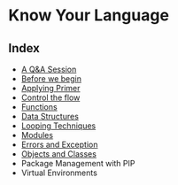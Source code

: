 # Know Your Language

## Index

- [A Q&A Session](./q-&-a.md)
- [Before we begin](./before-we-begin.md)
- [Applying Primer](./python-primer.md)
- [Control the flow](./flow-control.md)
- [Functions](./functions.md)
- [Data Structures](./data-structures.md)
- [Looping Techniques](./looping-techniques.md)
- [Modules](./modules.md)
- [Errors and Exception](./errors-and-exception.md)
- [Objects and Classes](./classes-and-objects.md)
- Package Management with PIP
- Virtual Environments
